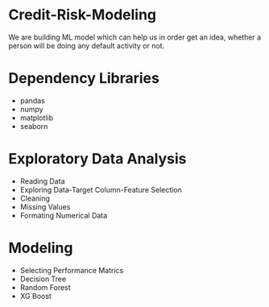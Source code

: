 # Credit-Risk-Modeling
We are building ML model which can help us in order get an idea, whether a person will be doing any default activity or not.

# Dependency Libraries
- pandas
- numpy
- matplotlib
- seaborn

# Exploratory Data Analysis
- Reading Data
- Exploring Data-Target Column-Feature Selection
- Cleaning
- Missing Values
- Formating Numerical Data

# Modeling
- Selecting Performance Matrics
- Decision Tree
- Random Forest
- XG Boost

